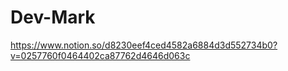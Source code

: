 # Dev-Mark

https://www.notion.so/d8230eef4ced4582a6884d3d552734b0?v=0257760f0464402ca87762d4646d063c
